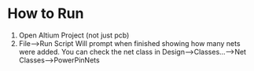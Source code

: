 # How to Run
1. Open Altium Project (not just pcb)
2. File-->Run Script
Will prompt when finished showing how many nets were added.
You can check the net class in Design-->Classes...-->Net Classes-->PowerPinNets